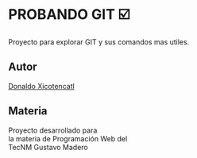 # PROBANDO GIT ☑️
Proyecto para explorar GIT y sus comandos mas utiles.

## Autor
[Donaldo Xicotencatl](https://www.google.com)

## Materia
Proyecto desarrollado para \
la materia de Programación Web del \
TecNM Gustavo Madero


